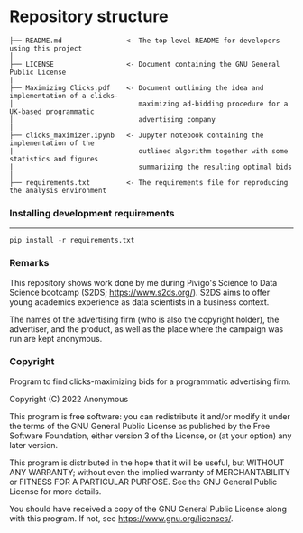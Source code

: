# Repository structure

```
├── README.md                <- The top-level README for developers using this project
│
├── LICENSE                  <- Document containing the GNU General Public License
|
├── Maximizing Clicks.pdf    <- Document outlining the idea and implementation of a clicks-
│                               maximizing ad-bidding procedure for a UK-based programmatic 
│                               advertising company
|
├── clicks_maximizer.ipynb   <- Jupyter notebook containing the implementation of the 
|                               outlined algorithm together with some statistics and figures 
|                               summarizing the resulting optimal bids
│
├── requirements.txt         <- The requirements file for reproducing the analysis environment
```

### Installing development requirements
------------

    pip install -r requirements.txt

### Remarks
This repository shows work done by me during Pivigo's Science to Data Science bootcamp (S2DS; https://www.s2ds.org/). S2DS aims to offer young academics experience as data scientists in a business context.

The names of the advertising firm (who is also the copyright holder), the advertiser, and the product, as well as the place where the campaign was run are kept anonymous.

### Copyright

Program to find clicks-maximizing bids for a programmatic advertising firm. 

Copyright (C) 2022  Anonymous 

This program is free software: you can redistribute it and/or modify it under the terms of the GNU General Public License as published by the Free Software Foundation, either version 3 of the License, or (at your option) any later version.

This program is distributed in the hope that it will be useful, but WITHOUT ANY WARRANTY; without even the implied warranty of MERCHANTABILITY or FITNESS FOR A PARTICULAR PURPOSE.  See the GNU General Public License for more details.

You should have received a copy of the GNU General Public License along with this program.  If not, see <https://www.gnu.org/licenses/>.
